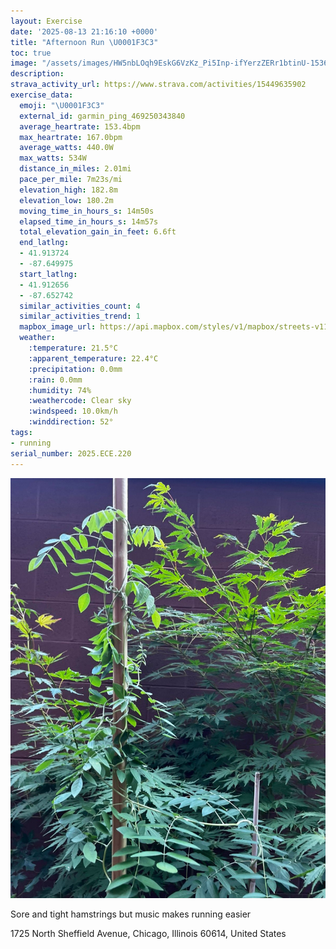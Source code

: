 ```yaml
---
layout: Exercise
date: '2025-08-13 21:16:10 +0000'
title: "Afternoon Run \U0001F3C3"
toc: true
image: "/assets/images/HW5nbLOqh9EskG6VzKz_Pi5Inp-ifYerzZERr1btinU-1536x2048.jpg.jpeg"
description:
strava_activity_url: https://www.strava.com/activities/15449635902
exercise_data:
  emoji: "\U0001F3C3"
  external_id: garmin_ping_469250343840
  average_heartrate: 153.4bpm
  max_heartrate: 167.0bpm
  average_watts: 440.0W
  max_watts: 534W
  distance_in_miles: 2.01mi
  pace_per_mile: 7m23s/mi
  elevation_high: 182.8m
  elevation_low: 180.2m
  moving_time_in_hours_s: 14m50s
  elapsed_time_in_hours_s: 14m57s
  total_elevation_gain_in_feet: 6.6ft
  end_latlng:
  - 41.913724
  - -87.649975
  start_latlng:
  - 41.912656
  - -87.652742
  similar_activities_count: 4
  similar_activities_trend: 1
  mapbox_image_url: https://api.mapbox.com/styles/v1/mapbox/streets-v11/static/path-5+787af2-1.0(eoy~F~w~uOaAEo%40H%5D%3F%5DDc%40Ag%40Fu%40IcBH%5D%3Fu%40Fg%40AcAH%5DEIIMEy%40FWAw%40HkA%3FWBcA%3FMCg%40%3Fy%40B_AHs%40%3F_%40CY%40%5DA_ADMAMEs%40J_A%40iAPg%40%40cAAm%40Do%40Ag%40Bi%40As%40BwAAcABEAGSEm%40G%5BAY%5B%7B%40AYD_%40CWAuAGeD%3Fm%40G_BFoA%40QFG%40IE%7DADS%3Fo%40DSHILAdDCnBK~A%40%7C%40Cv%40Br%40M%60%40%40%60%40G%7C%40EpAAf%40Gr%40ALCXBx%40%3Fv%40M%7C%40%40PDz%40Bt%40Ef%40Bj%40ApAG%60%40%3FXBtAGZ%40VFR%3F~CEzAIlABz%40ER%40),pin-s-s+e5b22e(-87.65328,41.91491),pin-s-f+89ae00(-87.64845000000005,41.915319999999994)/auto/800x800?access_token=pk.eyJ1Ijoiam9zaGJlY2ttYW4iLCJhIjoiY205eWR2aDd1MWZ6djJrbXc4a3M0bWZleiJ9.XiG9OWkNcZk2QzjJbxLB4A
  weather:
    :temperature: 21.5°C
    :apparent_temperature: 22.4°C
    :precipitation: 0.0mm
    :rain: 0.0mm
    :humidity: 74%
    :weathercode: Clear sky
    :windspeed: 10.0km/h
    :winddirection: 52°
tags:
- running
serial_number: 2025.ECE.220
---
```

![Afternoon Run](/assets/images/HW5nbLOqh9EskG6VzKz_Pi5Inp-ifYerzZERr1btinU-1536x2048.jpg.jpeg)

Sore and tight hamstrings but music makes running easier

1725 North Sheffield Avenue, Chicago, Illinois 60614, United States
